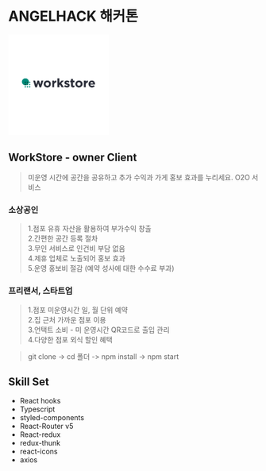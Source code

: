 # ANGELHACK 해커톤

<img src="./public/images/Logo.png" width="40%" height="30%" title="Workstore" alt="Workstore"></img>

## WorkStore - owner Client
> 미운영 시간에 공간을 공유하고 추가 수익과 가게 홍보 효과를 누리세요.
> O2O 서비스 

### 소상공인
>1.점포 유휴 자산을 활용하여 부가수익 창출    
>2.간편한 공간 등록 절차    
>3.무인 서비스로 인건비 부담 없음    
>4.제휴 업체로 노출되어 홍보 효과    
>5.운영 홍보비 절감 (예약 성사에 대한 수수료 부과)

### 프리랜서, 스타트업
>1.점포 미운영시간 일, 월 단위 예약     
>2.집 근처 가까운 점포 이용    
>3.언택트 소비 - 미 운영시간 QR코드로 출입 관리    
>4.다양한 점포 외식 할인 혜택   


> git clone -> cd 폴더 -> npm install -> npm start


## Skill Set

+ React hooks
+ Typescript
+ styled-components
+ React-Router v5
+ React-redux
+ redux-thunk
+ react-icons
+ axios